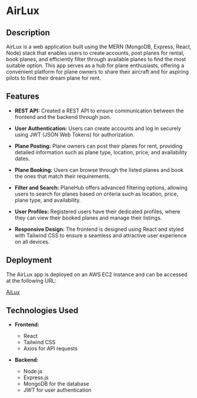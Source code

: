 # AirLux

## Description
AirLux is a web application built using the MERN (MongoDB, Express, React, Node) stack that enables users to create accounts, post planes for rental, book planes, and efficiently filter through available planes to find the most suitable option. This app serves as a hub for plane enthusiasts, offering a convenient platform for plane owners to share their aircraft and for aspiring pilots to find their dream plane for rent.

## Features
- **REST API:** Created a REST API to ensure communication between the frontend and the backend through json.
- **User Authentication:** Users can create accounts and log in securely using JWT (JSON Web Tokens) for authorization.

- **Plane Posting:** Plane owners can post their planes for rent, providing detailed information such as plane type, location, price, and availability dates.

- **Plane Booking:** Users can browse through the listed planes and book the ones that match their requirements.

- **Filter and Search:** PlaneHub offers advanced filtering options, allowing users to search for planes based on criteria such as location, price, plane type, and availability.

- **User Profiles:** Registered users have their dedicated profiles, where they can view their booked planes and manage their listings.

- **Responsive Design:** The frontend is designed using React and styled with Tailwind CSS to ensure a seamless and attractive user experience on all devices.

## Deployment
The AirLux app is deployed on an AWS EC2 instance and can be accessed at the following URL:

[AiLux](http://52.17.153.59:4000/)


## Technologies Used
- **Frontend:**
  - React
  - Tailwind CSS
  - Axios for API requests

- **Backend:**
  - Node.js
  - Express.js
  - MongoDB for the database
  - JWT for user authentication


